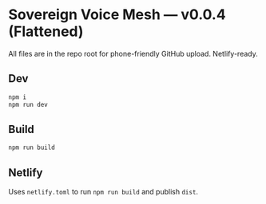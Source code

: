 # Sovereign Voice Mesh — v0.0.4 (Flattened)

All files are in the repo root for phone-friendly GitHub upload. Netlify-ready.

## Dev
```bash
npm i
npm run dev
```

## Build
```bash
npm run build
```

## Netlify
Uses `netlify.toml` to run `npm run build` and publish `dist`.
